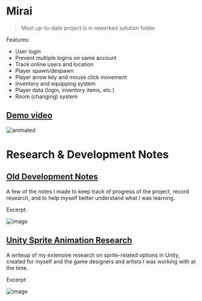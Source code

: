 # Mirai

> Most up-to-date project is in reworked solution folder

Features:
- User login
- Prevent multiple logins on same account
- Track online users and location
- Player spawn/despawn
- Player arrow key and mouse click movement
- Inventory and equipping system
- Player data (login, inventory items, etc.)
- Room (changing) system

## [Demo video](https://www.youtube.com/watch?v=WidHMFh4omM&list=PLKLvttCVNvuGtv9zvvLLnGipw0F-D_KMt&index=4&ab_channel=CrystalHuang)
  <img src="https://i.imgur.com/q22aTxP.gif" alt="animated" />

# Research & Development Notes


## [Old Development Notes](https://docs.google.com/document/d/1KVk3jjN7MEE7JvMeWavWioqHAC8O0n0K_h1ubL4Id3c/edit?usp=sharing)
A few of the notes I made to keep track of progress of the project, record research, and to help myself better understand what I was learning.

Excerpt:

![image](https://user-images.githubusercontent.com/35664551/194202705-38e1b951-ed4f-42a3-892f-aa8d89aff228.png)


## [Unity Sprite Animation Research](https://docs.google.com/document/d/18Z6PnaTHxT1lW3ZyQMdt7uKPzOq6SeUX88cJm0Sn-6Y/edit?usp=sharing)
A writeup of my extensive research on sprite-related options in Unity, created for myself and the game designers and artists I was working with at the time.

Excerpt:

![image](https://user-images.githubusercontent.com/35664551/194202956-8696b03a-1782-4c7a-9afa-133f19e42d71.png)
